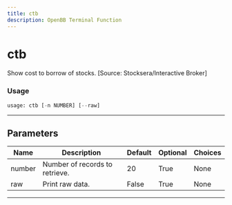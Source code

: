 ```yaml
---
title: ctb
description: OpenBB Terminal Function
---
```


# ctb

Show cost to borrow of stocks. [Source: Stocksera/Interactive Broker]

### Usage

```python
usage: ctb [-n NUMBER] [--raw]
```

---

## Parameters

| Name | Description | Default | Optional | Choices |
| ---- | ----------- | ------- | -------- | ------- |
| number | Number of records to retrieve. | 20 | True | None |
| raw | Print raw data. | False | True | None |
---

